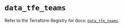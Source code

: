# `data_tfe_teams`

Refer to the Terraform Registry for docs: [`data_tfe_teams`](https://registry.terraform.io/providers/hashicorp/tfe/0.58.1/docs/data-sources/teams).
